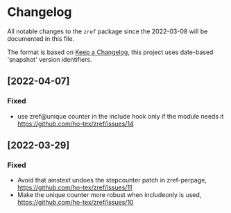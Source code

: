 # Changelog
All notable changes to the `zref` package since the 
2022-03-08 will be documented in this file.

The format is based on [Keep a Changelog](https://keepachangelog.com/en/1.0.0/),
this project uses date-based 'snapshot' version identifiers.

## [2022-04-07]

### Fixed 
 - use zref@unique counter in the include hook only if the module needs it
   https://github.com/ho-tex/zref/issues/14
 
## [2022-03-29]

### Fixed
 - Avoid that amstext undoes the stepcounter patch in zref-perpage,
   https://github.com/ho-tex/zref/issues/11
 - Make the unique counter more robust when includeonly is used,
   https://github.com/ho-tex/zref/issues/10
